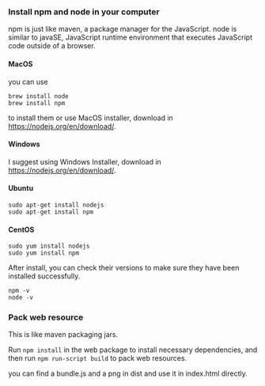 <!--

    Licensed to the Apache Software Foundation (ASF) under one
    or more contributor license agreements.  See the NOTICE file
    distributed with this work for additional information
    regarding copyright ownership.  The ASF licenses this file
    to you under the Apache License, Version 2.0 (the
    "License"); you may not use this file except in compliance
    with the License.  You may obtain a copy of the License at

        http://www.apache.org/licenses/LICENSE-2.0

    Unless required by applicable law or agreed to in writing,
    software distributed under the License is distributed on an
    "AS IS" BASIS, WITHOUT WARRANTIES OR CONDITIONS OF ANY
    KIND, either express or implied.  See the License for the
    specific language governing permissions and limitations
    under the License.

-->

### Install npm and node in your computer

npm is just like maven, a package manager for the JavaScript. node is similar to javaSE, JavaScript runtime environment that executes JavaScript code outside of a browser.

#### MacOS

you can use
```
brew install node
brew install npm
```
to install them or use MacOS installer, download in https://nodejs.org/en/download/.

#### Windows

I suggest using Windows Installer, download in https://nodejs.org/en/download/.

#### Ubuntu

```
sudo apt-get install nodejs
sudo apt-get install npm
```

#### CentOS

```
sudo yum install nodejs
sudo yum install npm
```

After install, you can check their versions to make sure they have been installed successfully.

```
npm -v
node -v
```

### Pack web resource

This is like maven packaging jars. 

Run `npm install` in the web package to install necessary dependencies, and then run `npm run-script build` to pack web resources.

you can find a bundle.js and a png in dist and use it in index.html directly.


